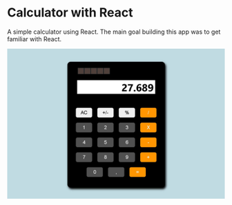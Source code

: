 # Calculator with React

A simple calculator using React. The main goal building this app was to get familiar with React.

![](calculatorprint.jpg)
